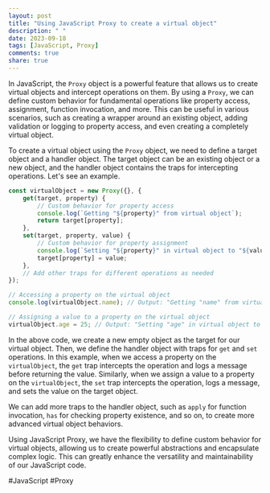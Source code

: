 ```yaml
---
layout: post
title: "Using JavaScript Proxy to create a virtual object"
description: " "
date: 2023-09-18
tags: [JavaScript, Proxy]
comments: true
share: true
---
```


In JavaScript, the `Proxy` object is a powerful feature that allows us to create virtual objects and intercept operations on them. By using a `Proxy`, we can define custom behavior for fundamental operations like property access, assignment, function invocation, and more. This can be useful in various scenarios, such as creating a wrapper around an existing object, adding validation or logging to property access, and even creating a completely virtual object.

To create a virtual object using the `Proxy` object, we need to define a target object and a handler object. The target object can be an existing object or a new object, and the handler object contains the traps for intercepting operations. Let's see an example.

```javascript
const virtualObject = new Proxy({}, {
    get(target, property) {
        // Custom behavior for property access
        console.log(`Getting "${property}" from virtual object`);
        return target[property];
    },
    set(target, property, value) {
        // Custom behavior for property assignment
        console.log(`Setting "${property}" in virtual object to "${value}"`);
        target[property] = value;
    },
    // Add other traps for different operations as needed
});

// Accessing a property on the virtual object
console.log(virtualObject.name); // Output: "Getting "name" from virtual object"

// Assigning a value to a property on the virtual object
virtualObject.age = 25; // Output: "Setting "age" in virtual object to "25""
```

In the above code, we create a new empty object as the target for our virtual object. Then, we define the handler object with traps for `get` and `set` operations. In this example, when we access a property on the `virtualObject`, the `get` trap intercepts the operation and logs a message before returning the value. Similarly, when we assign a value to a property on the `virtualObject`, the `set` trap intercepts the operation, logs a message, and sets the value on the target object.

We can add more traps to the handler object, such as `apply` for function invocation, `has` for checking property existence, and so on, to create more advanced virtual object behaviors.

Using JavaScript Proxy, we have the flexibility to define custom behavior for virtual objects, allowing us to create powerful abstractions and encapsulate complex logic. This can greatly enhance the versatility and maintainability of our JavaScript code.

#JavaScript #Proxy